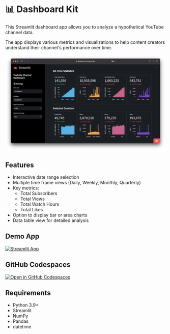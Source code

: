 # 📊 Dashboard Kit

This Streamlit dashboard app allows you to analyze a hypothetical YouTube channel data. 

The app displays various metrics and visualizations to help content creators understand their channel's performance over time.

<img src="/images/app-screenshot.png">

## Features

- Interactive date range selection
- Multiple time frame views (Daily, Weekly, Monthly, Quarterly)
- Key metrics:
  - Total Subscribers
  - Total Views
  - Total Watch Hours
  - Total Likes
- Option to display bar or area charts
- Data table view for detailed analysis

## Demo App

[![Streamlit App](https://static.streamlit.io/badges/streamlit_badge_black_white.svg)](https://dashboard-kit.streamlit.app/)

## GitHub Codespaces

[![Open in GitHub Codespaces](https://github.com/codespaces/badge.svg)](https://codespaces.new/streamlit/app-starter-kit?quickstart=1)

## Requirements
- Python 3.9+
- Streamlit
- NumPy
- Pandas
- datetime

